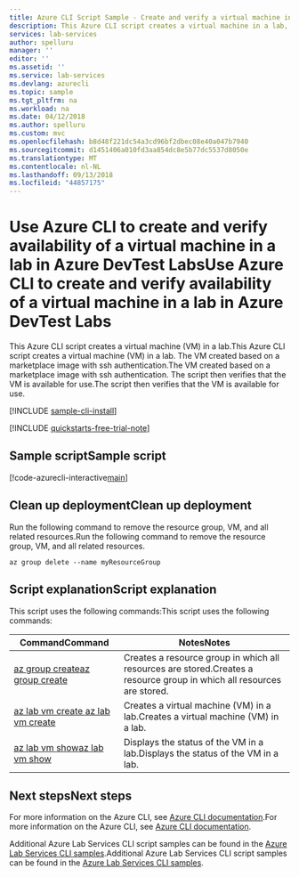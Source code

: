 ```yaml
---
title: Azure CLI Script Sample - Create and verify a virtual machine in a lab | Microsoft Docs
description: This Azure CLI script creates a virtual machine in a lab, and verifies that it's available.
services: lab-services
author: spelluru
manager: ''
editor: ''
ms.assetid: ''
ms.service: lab-services
ms.devlang: azurecli
ms.topic: sample
ms.tgt_pltfrm: na
ms.workload: na
ms.date: 04/12/2018
ms.author: spelluru
ms.custom: mvc
ms.openlocfilehash: b8d48f221dc54a3cd96bf2dbec08e40a047b7940
ms.sourcegitcommit: d1451406a010fd3aa854dc8e5b77dc5537d8050e
ms.translationtype: MT
ms.contentlocale: nl-NL
ms.lasthandoff: 09/13/2018
ms.locfileid: "44857175"
---
```

# <a name="use-azure-cli-to-create-and-verify-availability-of-a-virtual-machine-in-a-lab-in-azure-devtest-labs"></a><span data-ttu-id="3080c-103">Use Azure CLI to create and verify availability of a virtual machine in a lab in Azure DevTest Labs</span><span class="sxs-lookup"><span data-stu-id="3080c-103">Use Azure CLI to create and verify availability of a virtual machine in a lab in Azure DevTest Labs</span></span>

<span data-ttu-id="3080c-104">This Azure CLI script creates a virtual machine (VM) in a lab.</span><span class="sxs-lookup"><span data-stu-id="3080c-104">This Azure CLI script creates a virtual machine (VM) in a lab.</span></span> <span data-ttu-id="3080c-105">The VM created based on a marketplace image with ssh authentication.</span><span class="sxs-lookup"><span data-stu-id="3080c-105">The VM created based on a marketplace image with ssh authentication.</span></span> <span data-ttu-id="3080c-106">The script then verifies that the VM is available for use.</span><span class="sxs-lookup"><span data-stu-id="3080c-106">The script then verifies that the VM is available for use.</span></span> 

[!INCLUDE [sample-cli-install](../../../includes/sample-cli-install.md)]

[!INCLUDE [quickstarts-free-trial-note](../../../includes/quickstarts-free-trial-note.md)]

## <a name="sample-script"></a><span data-ttu-id="3080c-107">Sample script</span><span class="sxs-lookup"><span data-stu-id="3080c-107">Sample script</span></span>

[!code-azurecli-interactive[main](../../../cli_scripts/devtest-lab/create-verify-virtual-machine-in-lab/create-verify-virtual-machine-in-lab.sh "Create and verify availability of a VM")]

## <a name="clean-up-deployment"></a><span data-ttu-id="3080c-108">Clean up deployment</span><span class="sxs-lookup"><span data-stu-id="3080c-108">Clean up deployment</span></span> 

<span data-ttu-id="3080c-109">Run the following command to remove the resource group, VM, and all related resources.</span><span class="sxs-lookup"><span data-stu-id="3080c-109">Run the following command to remove the resource group, VM, and all related resources.</span></span>

```azurecli-interactive 
az group delete --name myResourceGroup
```

## <a name="script-explanation"></a><span data-ttu-id="3080c-110">Script explanation</span><span class="sxs-lookup"><span data-stu-id="3080c-110">Script explanation</span></span>

<span data-ttu-id="3080c-111">This script uses the following commands:</span><span class="sxs-lookup"><span data-stu-id="3080c-111">This script uses the following commands:</span></span>

| <span data-ttu-id="3080c-112">Command</span><span class="sxs-lookup"><span data-stu-id="3080c-112">Command</span></span> | <span data-ttu-id="3080c-113">Notes</span><span class="sxs-lookup"><span data-stu-id="3080c-113">Notes</span></span> |
|---|---|
| [<span data-ttu-id="3080c-114">az group create</span><span class="sxs-lookup"><span data-stu-id="3080c-114">az group create</span></span>](/cli/azure/group#az-group-create) | <span data-ttu-id="3080c-115">Creates a resource group in which all resources are stored.</span><span class="sxs-lookup"><span data-stu-id="3080c-115">Creates a resource group in which all resources are stored.</span></span> |
| [<span data-ttu-id="3080c-116">az lab vm create </span><span class="sxs-lookup"><span data-stu-id="3080c-116">az lab vm create </span></span>](/cli/azure/lab/vm?view=azure-cli-latest#az-lab-vm-create) | <span data-ttu-id="3080c-117">Creates a virtual machine (VM) in a lab.</span><span class="sxs-lookup"><span data-stu-id="3080c-117">Creates a virtual machine (VM) in a lab.</span></span> |
| [<span data-ttu-id="3080c-118">az lab vm show</span><span class="sxs-lookup"><span data-stu-id="3080c-118">az lab vm show</span></span>](/cli/azure/lab/vm?view=azure-cli-latest#az-lab-vm-show) | <span data-ttu-id="3080c-119">Displays the status of the VM in a lab.</span><span class="sxs-lookup"><span data-stu-id="3080c-119">Displays the status of the VM in a lab.</span></span> |

## <a name="next-steps"></a><span data-ttu-id="3080c-120">Next steps</span><span class="sxs-lookup"><span data-stu-id="3080c-120">Next steps</span></span>

<span data-ttu-id="3080c-121">For more information on the Azure CLI, see [Azure CLI documentation](https://docs.microsoft.com/cli/azure).</span><span class="sxs-lookup"><span data-stu-id="3080c-121">For more information on the Azure CLI, see [Azure CLI documentation](https://docs.microsoft.com/cli/azure).</span></span>

<span data-ttu-id="3080c-122">Additional Azure Lab Services CLI script samples can be found in the [Azure Lab Services CLI samples](../samples-cli.md).</span><span class="sxs-lookup"><span data-stu-id="3080c-122">Additional Azure Lab Services CLI script samples can be found in the [Azure Lab Services CLI samples](../samples-cli.md).</span></span>
